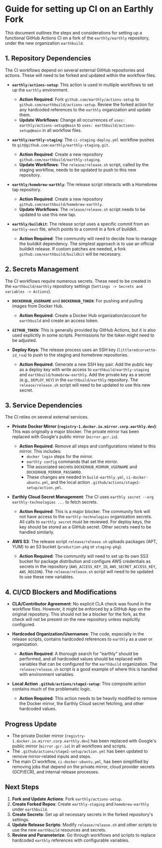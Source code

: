 # Guide for setting up CI on an Earthly Fork

This document outlines the steps and considerations for setting up a functional GitHub Actions CI on a fork of the `earthly/earthly` repository, under the new organization `earthbuild`.

## 1. Repository Dependencies

The CI workflows depend on several external GitHub repositories and actions. These will need to be forked and updated within the workflow files.

- **`earthly/actions-setup`**: This action is used in multiple workflows to set up the `earthly` environment.
  - **Action Required**: Fork `github.com/earthly/actions-setup` to `github.com/earthbuild/actions-setup`. Review the forked action for any hardcoded references to the `earthly` organization and update them.
  - **Update Workflows**: Change all occurrences of `uses: earthly/actions-setup@main` to `uses: earthbuild/actions-setup@main` in all workflow files.

- **`earthly/earthly-staging`**: The `ci-staging-deploy.yml` workflow pushes to `git@github.com:earthly/earthly-staging.git`.
  - **Action Required**: Create a new repository `github.com/earthbuild/earthly-staging`.
  - **Update Workflows**: The `release/release.sh` script, called by the staging workflow, needs to be updated to push to this new repository.

- **`earthly/homebrew-earthly`**: The release script interacts with a Homebrew tap repository.
  - **Action Required**: Create a new repository `github.com/earthbuild/homebrew-earthly`.
  - **Update Workflows**: The `release/release.sh` script needs to be updated to use this new tap.

- **`earthly/buildkit`**: The release script uses a specific commit from an `earthly-next` file, which points to a commit in a fork of buildkit.
  - **Action Required**: The community will need to decide how to manage the buildkit dependency. The simplest approach is to use an official buildkit release. If custom patches are needed, a fork `github.com/earthbuild/buildkit` will be necessary.

## 2. Secrets Management

The CI workflows require numerous secrets. These need to be created in the `earthbuild/earthly` repository settings (`Settings -> Secrets and variables -> Actions`).

- **`DOCKERHUB_USERNAME`** and **`DOCKERHUB_TOKEN`**: For pushing and pulling images from Docker Hub.
  - **Action Required**: Create a Docker Hub organization/account for `earthbuild` and create an access token.

- **`GITHUB_TOKEN`**: This is generally provided by GitHub Actions, but it is also used explicitly in some scripts. Permissions for the token might need to be adjusted.

- **Deploy Keys**: The release process uses an SSH key (`littleredcorvette-id_rsa`) to push to the staging and homebrew repositories.
  - **Action Required**: Generate a new SSH key pair. Add the public key as a deploy key with write access to `earthbuild/earthly-staging` and `earthbuild/homebrew-earthly`. Add the private key as a secret (e.g., `DEPLOY_KEY`) in the `earthbuild/earthly` repository. The `release/release.sh` script will need to be updated to use this new secret.

## 3. Service Dependencies

The CI relies on several external services.

- **Private Docker Mirror (`registry-1.docker.io.mirror.corp.earthly.dev`)**: This was originally a major blocker. The private mirror has been replaced with Google's public mirror (`mirror.gcr.io`).
  - **Action Required**: Remove all steps and configurations related to this mirror. This includes:
    - `docker login` steps for the mirror.
    - `earthly config` commands that set the mirror.
    - The associated secrets `DOCKERHUB_MIRROR_USERNAME` and `DOCKERHUB_MIRROR_PASSWORD`.
    - These changes are needed in `build-earthly.yml`, `ci-docker-ubuntu.yml`, and the local action `.github/actions/stage2-setup/action.yml`.

- **Earthly Cloud Secret Management**: The CI uses `earthly secret --org earthly-technologies ...` to fetch secrets.
  - **Action Required**: This is a major blocker. The community fork will not have access to the `earthly-technologies` organization secrets. All calls to `earthly secret` must be reviewed. For deploy keys, the key should be stored as a GitHub secret. Other secrets need to be handled similarly.

- **AWS S3**: The release script `release/release.sh` uploads packages (APT, YUM) to an S3 bucket (`production-pkg` or `staging-pkg`).
  - **Action Required**: The community will need to set up its own SS3 bucket for package distribution and configure AWS credentials as secrets in the repository (`AWS_ACCESS_KEY_ID`, `AWS_SECRET_ACCESS_KEY`, `AWS_REGION`). The `release/release.sh` script will need to be updated to use these new variables.

## 4. CI/CD Blockers and Modifications

- **CLA/Contributor Agreement**: No explicit CLA check was found in the workflow files. However, it might be enforced by a GitHub App on the original repository. This should not be a blocker for the fork, as the check will not be present on the new repository unless explicitly configured.

- **Hardcoded Organization/Usernames**: The code, especially in the release scripts, contains hardcoded references to `earthly` as a user or organization.
  - **Action Required**: A thorough search for "earthly" should be performed, and all hardcoded values should be replaced with variables that can be configured for the `earthbuild` organization. The `release/release.sh` script is a good example of where this is handled with environment variables.

- **Local Action `.github/actions/stage2-setup`**: This composite action contains much of the problematic logic.
  - **Action Required**: This action needs to be heavily modified to remove the Docker mirror, the Earthly Cloud secret fetching, and other hardcoded values.

## Progress Update

- The private Docker mirror (`registry-1.docker.io.mirror.corp.earthly.dev`) has been replaced with Google's public mirror (`mirror.gcr.io`) in all workflows and scripts.
- The `.github/actions/stage2-setup/action.yml` has been updated to remove mirror-related inputs and steps.
- The main CI workflow, `ci-docker-ubuntu.yml`, has been simplified by removing jobs that depend on the private mirror, cloud provider secrets (GCP/ECR), and internal release processes.

## Next Steps

1.  **Fork and Update Actions**: Fork `earthly/actions-setup`.
2.  **Create Forked Repos**: Create `earthly-staging` and `homebrew-earthly` under `earthbuild`.
3.  **Create Secrets**: Set up all necessary secrets in the forked repository's settings.
4.  **Update Release Scripts**: Modify `release/release.sh` and other scripts to use the new `earthbuild` resources and secrets.
5.  **Review and Parameterize**: Go through workflows and scripts to replace hardcoded `earthly` references with configurable variables. 
